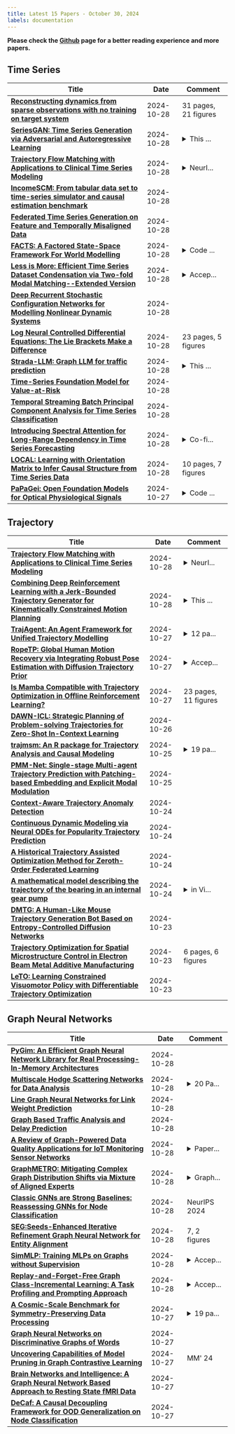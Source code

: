 ```yaml
---
title: Latest 15 Papers - October 30, 2024
labels: documentation
---
```

**Please check the [Github](https://github.com/zezhishao/MTS_Daily_ArXiv) page for a better reading experience and more papers.**

## Time Series
| **Title** | **Date** | **Comment** |
| --- | --- | --- |
| **[Reconstructing dynamics from sparse observations with no training on target system](http://arxiv.org/abs/2410.21222v1)** | 2024-10-28 | 31 pages, 21 figures |
| **[SeriesGAN: Time Series Generation via Adversarial and Autoregressive Learning](http://arxiv.org/abs/2410.21203v1)** | 2024-10-28 | <details><summary>This ...</summary><p>This work has been accepted at BigData 2024 on October 26, 2024, as a regular paper for oral presentation</p></details> |
| **[Trajectory Flow Matching with Applications to Clinical Time Series Modeling](http://arxiv.org/abs/2410.21154v1)** | 2024-10-28 | <details><summary>NeurI...</summary><p>NeurIPS 2024 Spotlight</p></details> |
| **[IncomeSCM: From tabular data set to time-series simulator and causal estimation benchmark](http://arxiv.org/abs/2405.16069v3)** | 2024-10-28 |  |
| **[Federated Time Series Generation on Feature and Temporally Misaligned Data](http://arxiv.org/abs/2410.21072v1)** | 2024-10-28 |  |
| **[FACTS: A Factored State-Space Framework For World Modelling](http://arxiv.org/abs/2410.20922v1)** | 2024-10-28 | <details><summary>Code ...</summary><p>Code released in https://github.com/NanboLi/FACTS</p></details> |
| **[Less is More: Efficient Time Series Dataset Condensation via Two-fold Modal Matching--Extended Version](http://arxiv.org/abs/2410.20905v1)** | 2024-10-28 | <details><summary>Accep...</summary><p>Accepted by PVLDB 2025</p></details> |
| **[Deep Recurrent Stochastic Configuration Networks for Modelling Nonlinear Dynamic Systems](http://arxiv.org/abs/2410.20904v1)** | 2024-10-28 |  |
| **[Log Neural Controlled Differential Equations: The Lie Brackets Make a Difference](http://arxiv.org/abs/2402.18512v3)** | 2024-10-28 | 23 pages, 5 figures |
| **[Strada-LLM: Graph LLM for traffic prediction](http://arxiv.org/abs/2410.20856v1)** | 2024-10-28 | <details><summary>This ...</summary><p>This work has been submitted to the IEEE for possible publication</p></details> |
| **[Time-Series Foundation Model for Value-at-Risk](http://arxiv.org/abs/2410.11773v2)** | 2024-10-28 |  |
| **[Temporal Streaming Batch Principal Component Analysis for Time Series Classification](http://arxiv.org/abs/2410.20820v1)** | 2024-10-28 |  |
| **[Introducing Spectral Attention for Long-Range Dependency in Time Series Forecasting](http://arxiv.org/abs/2410.20772v1)** | 2024-10-28 | <details><summary>Co-fi...</summary><p>Co-first Author: Bong Gyun Kang, Dongjun Lee</p></details> |
| **[LOCAL: Learning with Orientation Matrix to Infer Causal Structure from Time Series Data](http://arxiv.org/abs/2410.19464v2)** | 2024-10-28 | 10 pages, 7 figures |
| **[PaPaGei: Open Foundation Models for Optical Physiological Signals](http://arxiv.org/abs/2410.20542v1)** | 2024-10-27 | <details><summary>Code ...</summary><p>Code and models: https://github.com/nokia-bell-labs/papagei-foundation-model</p></details> |

## Trajectory
| **Title** | **Date** | **Comment** |
| --- | --- | --- |
| **[Trajectory Flow Matching with Applications to Clinical Time Series Modeling](http://arxiv.org/abs/2410.21154v1)** | 2024-10-28 | <details><summary>NeurI...</summary><p>NeurIPS 2024 Spotlight</p></details> |
| **[Combining Deep Reinforcement Learning with a Jerk-Bounded Trajectory Generator for Kinematically Constrained Motion Planning](http://arxiv.org/abs/2410.20907v1)** | 2024-10-28 | <details><summary>This ...</summary><p>This paper has been submitted to the IEEE for potential publication</p></details> |
| **[TrajAgent: An Agent Framework for Unified Trajectory Modelling](http://arxiv.org/abs/2410.20445v1)** | 2024-10-27 | <details><summary>12 pa...</summary><p>12 pages; the code will be openly accessible at: https://github.com/tsinghua-fib-lab/TrajAgent</p></details> |
| **[RopeTP: Global Human Motion Recovery via Integrating Robust Pose Estimation with Diffusion Trajectory Prior](http://arxiv.org/abs/2410.20358v1)** | 2024-10-27 | <details><summary>Accep...</summary><p>Accepted by WACV 2025 (Round 1)</p></details> |
| **[Is Mamba Compatible with Trajectory Optimization in Offline Reinforcement Learning?](http://arxiv.org/abs/2405.12094v2)** | 2024-10-27 | 23 pages, 11 figures |
| **[DAWN-ICL: Strategic Planning of Problem-solving Trajectories for Zero-Shot In-Context Learning](http://arxiv.org/abs/2410.20215v1)** | 2024-10-26 |  |
| **[trajmsm: An R package for Trajectory Analysis and Causal Modeling](http://arxiv.org/abs/2410.19682v1)** | 2024-10-25 | <details><summary>19 pa...</summary><p>19 pages, 13 tables, 3 figures</p></details> |
| **[PMM-Net: Single-stage Multi-agent Trajectory Prediction with Patching-based Embedding and Explicit Modal Modulation](http://arxiv.org/abs/2410.19544v1)** | 2024-10-25 |  |
| **[Context-Aware Trajectory Anomaly Detection](http://arxiv.org/abs/2410.19136v1)** | 2024-10-24 |  |
| **[Continuous Dynamic Modeling via Neural ODEs for Popularity Trajectory Prediction](http://arxiv.org/abs/2410.18742v1)** | 2024-10-24 |  |
| **[A Historical Trajectory Assisted Optimization Method for Zeroth-Order Federated Learning](http://arxiv.org/abs/2409.15955v5)** | 2024-10-24 |  |
| **[A mathematical model describing the trajectory of the bearing in an internal gear pump](http://arxiv.org/abs/2410.19871v1)** | 2024-10-24 | <details><summary>in Vi...</summary><p>in Vietnamese language</p></details> |
| **[DMTG: A Human-Like Mouse Trajectory Generation Bot Based on Entropy-Controlled Diffusion Networks](http://arxiv.org/abs/2410.18233v1)** | 2024-10-23 |  |
| **[Trajectory Optimization for Spatial Microstructure Control in Electron Beam Metal Additive Manufacturing](http://arxiv.org/abs/2410.18207v1)** | 2024-10-23 | 6 pages, 6 figures |
| **[LeTO: Learning Constrained Visuomotor Policy with Differentiable Trajectory Optimization](http://arxiv.org/abs/2401.17500v3)** | 2024-10-23 |  |

## Graph Neural Networks
| **Title** | **Date** | **Comment** |
| --- | --- | --- |
| **[PyGim: An Efficient Graph Neural Network Library for Real Processing-In-Memory Architectures](http://arxiv.org/abs/2402.16731v5)** | 2024-10-28 |  |
| **[Multiscale Hodge Scattering Networks for Data Analysis](http://arxiv.org/abs/2311.10270v4)** | 2024-10-28 | <details><summary>20 Pa...</summary><p>20 Pages, Comments Welcome</p></details> |
| **[Line Graph Neural Networks for Link Weight Prediction](http://arxiv.org/abs/2309.15728v2)** | 2024-10-28 |  |
| **[Graph Based Traffic Analysis and Delay Prediction](http://arxiv.org/abs/2410.21028v1)** | 2024-10-28 |  |
| **[A Review of Graph-Powered Data Quality Applications for IoT Monitoring Sensor Networks](http://arxiv.org/abs/2410.21006v1)** | 2024-10-28 | <details><summary>Paper...</summary><p>Paper submitted to Journal of Network and Computer Applications</p></details> |
| **[GraphMETRO: Mitigating Complex Graph Distribution Shifts via Mixture of Aligned Experts](http://arxiv.org/abs/2312.04693v3)** | 2024-10-28 | <details><summary>Graph...</summary><p>Graph Neural Networks, Mixture-of-experts, Distribution Shifts, Generalization</p></details> |
| **[Classic GNNs are Strong Baselines: Reassessing GNNs for Node Classification](http://arxiv.org/abs/2406.08993v2)** | 2024-10-28 | NeurIPS 2024 |
| **[SEG:Seeds-Enhanced Iterative Refinement Graph Neural Network for Entity Alignment](http://arxiv.org/abs/2410.20733v1)** | 2024-10-28 | 7, 2 figures |
| **[SimMLP: Training MLPs on Graphs without Supervision](http://arxiv.org/abs/2402.08918v2)** | 2024-10-28 | <details><summary>Accep...</summary><p>Accepted by WSDM 2025</p></details> |
| **[Replay-and-Forget-Free Graph Class-Incremental Learning: A Task Profiling and Prompting Approach](http://arxiv.org/abs/2410.10341v2)** | 2024-10-28 | <details><summary>Accep...</summary><p>Accepted by NeurIPS 2024</p></details> |
| **[A Cosmic-Scale Benchmark for Symmetry-Preserving Data Processing](http://arxiv.org/abs/2410.20516v1)** | 2024-10-27 | <details><summary>19 pa...</summary><p>19 pages, 3 figures; To appear at the NeurReps Workshop @ NeurIPS 2024</p></details> |
| **[Graph Neural Networks on Discriminative Graphs of Words](http://arxiv.org/abs/2410.20469v1)** | 2024-10-27 |  |
| **[Uncovering Capabilities of Model Pruning in Graph Contrastive Learning](http://arxiv.org/abs/2410.20356v1)** | 2024-10-27 | MM' 24 |
| **[Brain Networks and Intelligence: A Graph Neural Network Based Approach to Resting State fMRI Data](http://arxiv.org/abs/2311.03520v3)** | 2024-10-27 |  |
| **[DeCaf: A Causal Decoupling Framework for OOD Generalization on Node Classification](http://arxiv.org/abs/2410.20295v1)** | 2024-10-27 |  |

